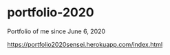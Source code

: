 # portfolio-2020
Portfolio of me since June 6, 2020

https://portfolio2020sensei.herokuapp.com/index.html
